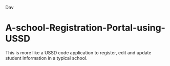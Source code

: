 Dav
# A-school-Registration-Portal-using-USSD
This is more like a USSD code application to register, edit and update student information in a typical school.
